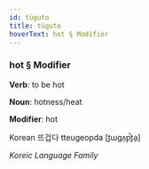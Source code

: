 ```yaml
---
id: tüguto
title: tüguto
hoverText: hot § Modifier
---
```


### hot § Modifier

**Verb**: to be hot

**Noun**: hotness/heat

**Modifier**: hot

Korean 뜨겁다 tteugeopda [t͈ɯɡʌ̹p̚t͈a̠]

*Koreic Language Family*